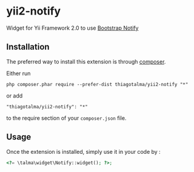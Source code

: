 yii2-notify
===========
Widget for Yii Framework 2.0 to use [Bootstrap Notify](https://github.com/goodybag/bootstrap-notify)

Installation
------------

The preferred way to install this extension is through [composer](http://getcomposer.org/download/).

Either run

```
php composer.phar require --prefer-dist thiagotalma/yii2-notify "*"
```

or add

```
"thiagotalma/yii2-notify": "*"
```

to the require section of your `composer.json` file.


Usage
-----

Once the extension is installed, simply use it in your code by :

```php
<?= \talma\widget\Notify::widget(); ?>;
```
